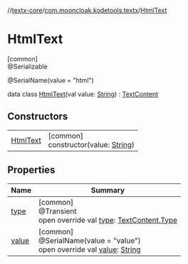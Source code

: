 //[textx-core](../../../index.md)/[com.mooncloak.kodetools.textx](../index.md)/[HtmlText](index.md)

# HtmlText

[common]\
@Serializable

@SerialName(value = &quot;html&quot;)

data class [HtmlText](index.md)(val value: [String](https://kotlinlang.org/api/latest/jvm/stdlib/kotlin/-string/index.html)) : [TextContent](../-text-content/index.md)

## Constructors

| | |
|---|---|
| [HtmlText](-html-text.md) | [common]<br>constructor(value: [String](https://kotlinlang.org/api/latest/jvm/stdlib/kotlin/-string/index.html)) |

## Properties

| Name | Summary |
|---|---|
| [type](type.md) | [common]<br>@Transient<br>open override val [type](type.md): [TextContent.Type](../-text-content/-type/index.md) |
| [value](value.md) | [common]<br>@SerialName(value = &quot;value&quot;)<br>open override val [value](value.md): [String](https://kotlinlang.org/api/latest/jvm/stdlib/kotlin/-string/index.html) |
